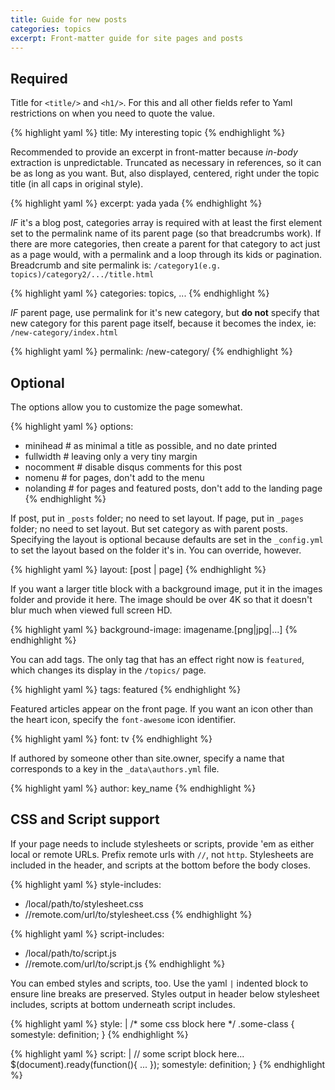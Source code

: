 ```yaml
---
title: Guide for new posts
categories: topics
excerpt: Front-matter guide for site pages and posts
---
```


## Required

Title for `<title/>` and `<h1/>`. For this and all other fields refer to Yaml
restrictions on when you need to quote the value.

{% highlight yaml %}
title: My interesting topic
{% endhighlight %}

Recommended to provide an excerpt in front-matter because _in-body_ extraction
is unpredictable. Truncated as necessary in references, so it can be as long
as you want. But, also displayed, centered, right under the topic title (in
all caps in original style).

{% highlight yaml %}
excerpt: yada yada
{% endhighlight %}

*IF* it's a blog post, categories array is required with at least the first
element set to the permalink name of its parent page (so that breadcrumbs
work). If there are more categories, then create a parent for that category
to act just as a page would, with a permalink and a loop through its kids
or pagination. Breadcrumb and site permalink is:
`/category1(e.g. topics)/category2/.../title.html`

{% highlight yaml %}
categories: topics, ...
{% endhighlight %}

*IF* parent page, use permalink for it's new category, but **do not** specify
that new category for this parent page itself, because it becomes the index,
ie: `/new-category/index.html`

{% highlight yaml %}
permalink: /new-category/
{% endhighlight %}

## Optional

The options allow you to customize the page somewhat.

{% highlight yaml %}
options:
  - minihead      # as minimal a title as possible, and no date printed
  - fullwidth     # leaving only a very tiny margin
  - nocomment     # disable disqus comments for this post
  - nomenu        # for pages, don't add to the menu
  - nolanding     # for pages and featured posts, don't add to the landing page
{% endhighlight %}

If post, put in `_posts` folder; no need to set layout.
If page, put in `_pages` folder; no need to set layout.
But set category as with parent posts.
Specifying the layout is optional because defaults
are set in the `_config.yml` to set the layout based on the folder it's in.
You can override, however.

{% highlight yaml %}
layout: [post | page]
{% endhighlight %}

If you want a larger title block with a background image, put it in the images
folder and provide it here. The image should be over 4K so that it doesn't
blur much when viewed full screen HD.

{% highlight yaml %}
background-image: imagename.[png|jpg|...]
{% endhighlight %}

You can add tags. The only tag that has an effect right now is `featured`,
which changes its display in the `/topics/` page.

{% highlight yaml %}
tags: featured
{% endhighlight %}

Featured articles appear on the front page. If you want an icon other than
the heart icon, specify the `font-awesome` icon identifier.

{% highlight yaml %}
font: tv
{% endhighlight %}

If authored by someone other than site.owner, specify a name that
corresponds to a key in the `_data\authors.yml` file.

{% highlight yaml %}
author: key_name
{% endhighlight %}


## CSS and Script support

If your page needs to include stylesheets or scripts, provide 'em as either
local or remote URLs. Prefix remote urls with `//`, not `http`. Stylesheets
are included in the header, and scripts at the bottom before the body closes.

{% highlight yaml %}
style-includes:
  - /local/path/to/stylesheet.css
  - //remote.com/url/to/stylesheet.css
{% endhighlight %}

{% highlight yaml %}
script-includes:
  - /local/path/to/script.js
  - //remote.com/url/to/script.js
{% endhighlight %}

You can embed styles and scripts, too. Use the yaml `|` indented block to
ensure line breaks are preserved. Styles output in header below stylesheet
includes, scripts at bottom underneath script includes.

{% highlight yaml %}
style: |
  /* some css block here */
  .some-class {
    somestyle: definition;
  }
{% endhighlight %}

{% highlight yaml %}
script: |
  // some script block here...
  $(document).ready(function(){
    ...
  });
    somestyle: definition;
  }
{% endhighlight %}

